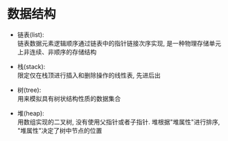 # 数据结构
- 链表(list):  
链表数据元素逻辑顺序通过链表中的指针链接次序实现, 是一种物理存储单元上非连续、非顺序的存储结构 

- 栈(stack):  
限定仅在栈顶进行插入和删除操作的线性表, 先进后出

- 树(tree):  
用来模拟具有树状结构性质的数据集合

- 堆(heap):  
用数组实现的二叉树, 没有使用父指针或者子指针. 堆根据"堆属性"进行排序, "堆属性"决定了树中节点的位置  
